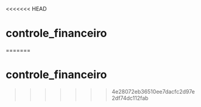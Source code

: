 <<<<<<< HEAD
# controle_financeiro
=======
# controle_financeiro
>>>>>>> 4e28072eb36510ee7dacfc2d97e2df74dc112fab
